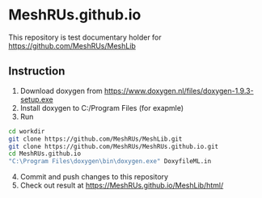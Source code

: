 # MeshRUs.github.io
This repository is test documentary holder for https://github.com/MeshRUs/MeshLib

## Instruction
1. Download doxygen from https://www.doxygen.nl/files/doxygen-1.9.3-setup.exe
2. Install doxygen to C:/Program Files (for exapmle)
3. Run 
```bash
cd workdir
git clone https://github.com/MeshRUs/MeshLib.git
git clone https://github.com/MeshRUs/MeshRUs.github.io.git
cd MeshRUs.github.io
"C:\Program Files\doxygen\bin\doxygen.exe" DoxyfileML.in
```
4. Commit and push changes to this repository
5. Check out result at https://MeshRUs.github.io/MeshLib/html/

